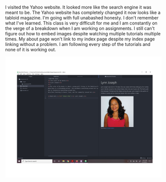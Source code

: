 I visited the Yahoo website. It looked more like the search engine it was meant to be.
The Yahoo website has completely changed it now looks like a tabloid magazine.
I'm going with full unabashed honesty. I don't remember what I've learned. This class is very difficult for me and I am constantly on the verge of a breakdown when I am working on assignments. I still can't figure out how to embed images despite watching multiple tutorials multiple times. My about page won't link to my index page despite my index page linking without a problem. I am following every step of the tutorials and none of it is working out.

![Screenshot](./images/Screenshot.jpg)
